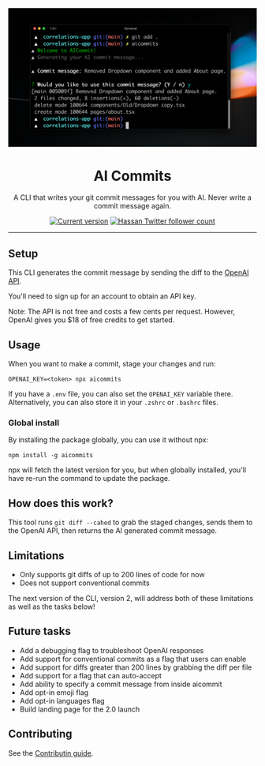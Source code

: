 <div align="center">
  <div>
    <img src=".github/screenshot.png" alt="AI Commits"/>
    <h1 align="center">AI Commits</h1>
  </div>
	<p>A CLI that writes your git commit messages for you with AI. Never write a commit message again.</p>
	<a href="https://www.npmjs.com/package/aicommits"><img src="https://img.shields.io/npm/v/aicommits" alt="Current version"></a>
  <a href="https://twitter.com/nutlope">
    <img src="https://img.shields.io/twitter/follow/nutlope?style=flat&label=nutlope&logo=twitter&color=0bf&logoColor=fff" alt="Hassan Twitter follower count" />
  </a>
</div>

---

## Setup
This CLI generates the commit message by sending the diff to the [OpenAI API](https://openai.com/api/).

You'll need to sign up for an account to obtain an API key.

Note: The API is not free and costs a few cents per request. However, OpenAI gives you $18 of free credits to get started.

## Usage

When you want to make a commit, stage your changes and run:
```
OPENAI_KEY=<token> npx aicommits
```

If you have a `.env` file, you can also set the `OPENAI_KEY` variable there. Alternatively, you can also store it in your `.zshrc` or `.bashrc` files.

### Global install

By installing the package globally, you can use it without npx:
```
npm install -g aicommits
```

npx will fetch the latest version for you, but when globally installed, you'll have re-run the command to update the package.

## How does this work?

This tool runs `git diff --cahed` to grab the staged changes, sends them to the OpenAI API, then returns the AI generated commit message.

## Limitations

- Only supports git diffs of up to 200 lines of code for now
- Does not support conventional commits

The next version of the CLI, version 2, will address both of these limitations as well as the tasks below!

## Future tasks

- Add a debugging flag to troubleshoot OpenAI responses
- Add support for conventional commits as a flag that users can enable
- Add support for diffs greater than 200 lines by grabbing the diff per file
- Add support for a flag that can auto-accept
- Add ability to specify a commit message from inside aicommit
- Add opt-in emoji flag
- Add opt-in languages flag
- Build landing page for the 2.0 launch

## Contributing

See the [Contributin guide](.github/CONTRIBUTING.md).
